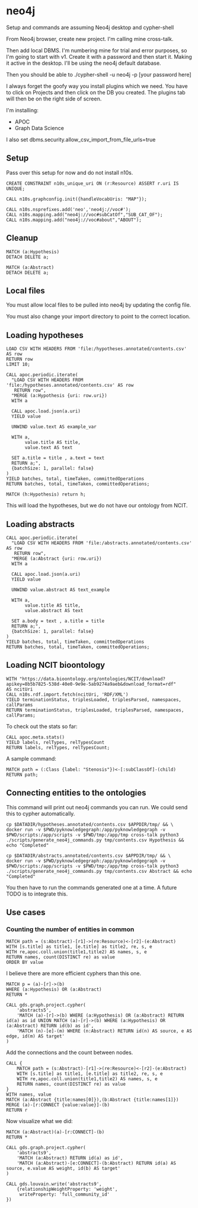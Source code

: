 # neo4j

Setup and commands are assuming Neo4j desktop and cypher-shell

From Neo4j browser, create new project. I'm calling mine cross-talk.

Then add local DBMS. I'm numbering mine for trial and error purposes, so I'm going to start with v1. Create it with a password and then start it. Making it active in the desktop. I'll be using the neo4j default database.

Then you should be able to ./cypher-shell -u neo4j -p [your password here]

I always forget the goofy way you install plugins which we need. You have to click on Projects and then click on the DB you created. The plugins tab will then be on the right side of screen.

I'm installing:
* APOC
* Graph Data Science

I also set dbms.security.allow_csv_import_from_file_urls=true

## Setup
Pass over this setup for now and do not install n10s.

```
CREATE CONSTRAINT n10s_unique_uri ON (r:Resource) ASSERT r.uri IS UNIQUE;

CALL n10s.graphconfig.init({handleVocabUris: "MAP"});

CALL n10s.nsprefixes.add('neo','neo4j://voc#');
CALL n10s.mapping.add("neo4j://voc#subCatOf","SUB_CAT_OF");
CALL n10s.mapping.add("neo4j://voc#about","ABOUT");
```

## Cleanup
```
MATCH (a:Hypothesis)
DETACH DELETE a;

MATCH (a:Abstract)
DETACH DELETE a;
```

## Local files
You must allow local files to be pulled into neo4j by updating the config file.

You must also change your import directory to point to the correct location.

## Loading hypotheses

```
LOAD CSV WITH HEADERS FROM 'file:/hypotheses.annotated/contents.csv' AS row
RETURN row
LIMIT 10;
```

```
CALL apoc.periodic.iterate(
  "LOAD CSV WITH HEADERS FROM 'file:/hypotheses.annotated/contents.csv' AS row
   RETURN row",
  "MERGE (a:Hypothesis {uri: row.uri})
  WITH a

  CALL apoc.load.json(a.uri)
  YIELD value

  UNWIND value.text AS example_var

  WITH a,
       value.title AS title,
       value.text AS text

  SET a.title = title , a.text = text
  RETURN a;",
  {batchSize: 1, parallel: false}
)
YIELD batches, total, timeTaken, committedOperations
RETURN batches, total, timeTaken, committedOperations;
```

```
MATCH (h:Hypothesis) return h;
```

This will load the hypotheses, but we do not have our ontology from NCIT.

## Loading abstracts

```
CALL apoc.periodic.iterate(
  "LOAD CSV WITH HEADERS FROM 'file:/abstracts.annotated/contents.csv' AS row
   RETURN row",
  "MERGE (a:Abstract {uri: row.uri})
  WITH a

  CALL apoc.load.json(a.uri)
  YIELD value

  UNWIND value.abstract AS text_example

  WITH a,
       value.title AS title,
       value.abstract AS text

  SET a.body = text , a.title = title
  RETURN a;",
  {batchSize: 1, parallel: false}
)
YIELD batches, total, timeTaken, committedOperations
RETURN batches, total, timeTaken, committedOperations;
```

## Loading NCIT bioontology

```
WITH "https://data.bioontology.org/ontologies/NCIT/download?apikey=8b5b7825-538d-40e0-9e9e-5ab9274a9aeb&download_format=rdf"
AS ncitUri
CALL n10s.rdf.import.fetch(ncitUri, 'RDF/XML')
YIELD terminationStatus, triplesLoaded, triplesParsed, namespaces, callParams
RETURN terminationStatus, triplesLoaded, triplesParsed, namespaces, callParams;
```

To check out the stats so far:

```
CALL apoc.meta.stats()
YIELD labels, relTypes, relTypesCount
RETURN labels, relTypes, relTypesCount;
```

A sample command:
```
MATCH path = (:Class {label: "Stenosis"})<-[:subClassOf]-(child)
RETURN path;
```

## Connecting entities to the ontologies
This command will print out neo4j commands you can run. We could send this to cypher automatically.
```
cp $DATADIR/hypotheses.annotated/contents.csv $APPDIR/tmp/ && \
docker run -v $PWD/pyknowledgegraph:/app/pyknowledgegraph -v $PWD/scripts:/app/scripts -v $PWD/tmp:/app/tmp cross-talk python3 ./scripts/generate_neo4j_commands.py tmp/contents.csv Hypothesis && echo "Completed"
```

```
cp $DATADIR/abstracts.annotated/contents.csv $APPDIR/tmp/ && \
docker run -v $PWD/pyknowledgegraph:/app/pyknowledgegraph -v $PWD/scripts:/app/scripts -v $PWD/tmp:/app/tmp cross-talk python3 ./scripts/generate_neo4j_commands.py tmp/contents.csv Abstract && echo "Completed"
```

You then have to run the commands generated one at a time. A future TODO is to integrate this.

## Use cases
### Counting the number of entities in common

```
MATCH path = (s:Abstract)-[r1]->(re:Resource)<-[r2]-(e:Abstract)
WITH [s.title] as title1, [e.title] as title2, re, s, e
WITH re,apoc.coll.union(title1,title2) AS names, s, e
RETURN names, count(DISTINCT re) as value
ORDER BY value
```

I believe there are more efficient cyphers than this one.

```
MATCH p = (a)-[r]->(b)
WHERE (a:Hypothesis) OR (a:Abstract)
RETURN *

CALL gds.graph.project.cypher(
    'abstracts5',
    'MATCH (a)-[r]->(b) WHERE (a:Hypothesis) OR (a:Abstract) RETURN id(a) as id UNION MATCH (a)-[r]->(b) WHERE (a:Hypothesis) OR (a:Abstract) RETURN id(b) as id',
    'MATCH (n)-[e]-(m) WHERE (n:Abstract) RETURN id(n) AS source, e AS edge, id(m) AS target'
)
```

Add the connections and the count between nodes.

```
CALL {
    MATCH path = (s:Abstract)-[r1]->(re:Resource)<-[r2]-(e:Abstract)
    WITH [s.title] as title1, [e.title] as title2, re, s, e
    WITH re,apoc.coll.union(title1,title2) AS names, s, e
    RETURN names, count(DISTINCT re) as value
}
WITH names, value
MATCH (a:Abstract {title:names[0]}),(b:Abstract {title:names[1]})
MERGE (a)-[r:CONNECT {value:value}]-(b)
RETURN r
```

Now visualize what we did:

```
MATCH (a:Abstract)(a)-[r:CONNECT]-(b)
RETURN *
```

```
CALL gds.graph.project.cypher(
    'abstracts9',
    'MATCH (a:Abstract) RETURN id(a) as id',
    'MATCH (a:Abstract)-[e:CONNECT]-(b:Abstract) RETURN id(a) AS source, e.value AS weight, id(b) AS target'
)

CALL gds.louvain.write('abstracts9',
    {relationshipWeightProperty: 'weight',
     writeProperty: 'full_community_id'
})
```
